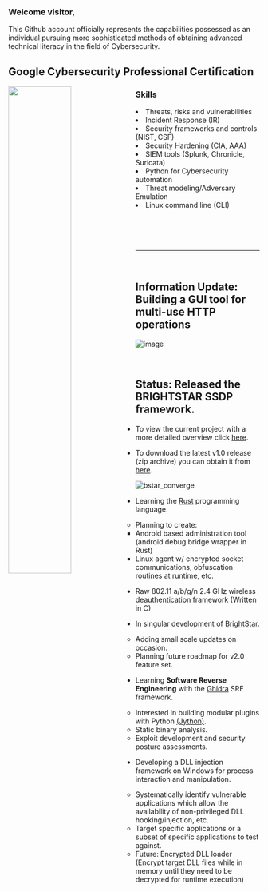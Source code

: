 ### Welcome visitor,

This Github account officially represents the capabilities possessed as an individual pursuing more sophisticated methods of obtaining advanced technical literacy in the field of Cybersecurity.

## Google Cybersecurity Professional Certification
<img src="https://github.com/PlatinumVoyager/PlatinumVoyager/assets/116006542/4f747f6c-4065-4767-860e-1ef0cf940573" align="left" style="width: 50%; height: 50%;">
<h3>Skills</h3> 
<li>Threats, risks and vulnerabilities</li>
<li>Incident Response (IR)</li>
<li>Security frameworks and controls (NIST, CSF)</li>
<li>Security Hardening (CIA, AAA)</li>
<li>SIEM tools (Splunk, Chronicle, Suricata)</li>
<li>Python for Cybersecurity automation</li>
<li>Threat modeling/Adversary Emulation</li>
<li>Linux command line (CLI)</li>
</br>
</br>
</br>
</br>
<hr>

</br>

## Information Update: Building a GUI tool for multi-use HTTP operations
![image](https://github.com/PlatinumVoyager/PlatinumVoyager/assets/116006542/7d8a2960-e792-4d9f-9acf-a66e53e49885)


</br>

## Status: Released the BRIGHTSTAR SSDP framework.

* <p>To view the current project with a more detailed overview click <a href="https://github.com/PlatinumVoyager/BrightStar">here</a>.</p>
* <p>To download the latest v1.0 release (zip archive) you can obtain it from <a href="https://github.com/PlatinumVoyager/BrightStar/releases/tag/v1.0">here</a>.</p>

![bstar_converge](https://github.com/PlatinumVoyager/PlatinumVoyager/assets/116006542/c5786883-6e0b-47e5-94e8-d892f2166631)

* Learning the [Rust](https://www.rust-lang.org/) programming language.
  * Planning to create:
    * Android based administration tool (android debug bridge wrapper in Rust)
    * Linux agent w/ encrypted socket communications, obfuscation routines at runtime, etc.

* Raw 802.11 a/b/g/n 2.4 GHz wireless deauthentication framework (Written in C)

* In singular development of [BrightStar](https://github.com/PlatinumVoyager/BrightStar).
  * Adding small scale updates on occasion.
  * Planning future roadmap for v2.0 feature set.
 
* Learning **Software Reverse Engineering** with the [Ghidra](https://ghidra-sre.org/) SRE framework.
  * Interested in building modular plugins with Python [(]()[Jython](https://www.jython.org/)[)]().
  * Static binary analysis.
  * Exploit development and security posture assessments.
 
* Developing a DLL injection framework on Windows for process interaction and manipulation.
  * Systematically identify vulnerable applications which allow the availability of non-privileged DLL hooking/injection, etc.
  * Target specific applications or a subset of specific applications to test against.
  * Future: Encrypted DLL loader (Encrypt target DLL files while in memory until they need to be decrypted for runtime execution)

